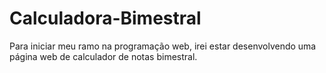 # Calculadora-Bimestral
Para iniciar meu ramo na programação web, irei estar desenvolvendo uma página web de calculador de notas bimestral.
